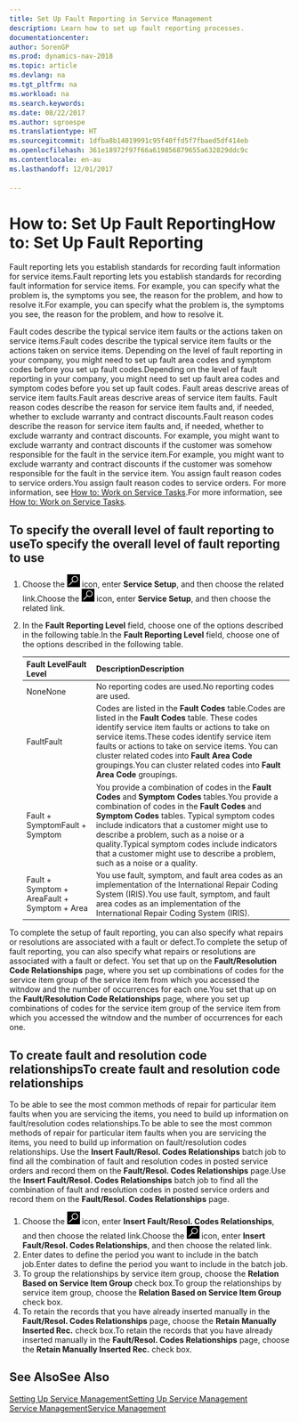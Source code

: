 ```yaml
---
title: Set Up Fault Reporting in Service Management
description: Learn how to set up fault reporting processes.
documentationcenter: 
author: SorenGP
ms.prod: dynamics-nav-2018
ms.topic: article
ms.devlang: na
ms.tgt_pltfrm: na
ms.workload: na
ms.search.keywords: 
ms.date: 08/22/2017
ms.author: sgroespe
ms.translationtype: HT
ms.sourcegitcommit: 1dfba8b14019991c95f40ffd5f7fbaed5df414eb
ms.openlocfilehash: 361e18972f97f66a619856879655a632829ddc9c
ms.contentlocale: en-au
ms.lasthandoff: 12/01/2017

---
```


# <a name="how-to-set-up-fault-reporting"></a><span data-ttu-id="14cc4-103">How to: Set Up Fault Reporting</span><span class="sxs-lookup"><span data-stu-id="14cc4-103">How to: Set Up Fault Reporting</span></span>
<span data-ttu-id="14cc4-104">Fault reporting lets you establish standards for recording fault information for service items.</span><span class="sxs-lookup"><span data-stu-id="14cc4-104">Fault reporting lets you establish standards for recording fault information for service items.</span></span> <span data-ttu-id="14cc4-105">For example, you can specify what the problem is, the symptoms you see, the reason for the problem, and how to resolve it.</span><span class="sxs-lookup"><span data-stu-id="14cc4-105">For example, you can specify what the problem is, the symptoms you see, the reason for the problem, and how to resolve it.</span></span>  

<span data-ttu-id="14cc4-106">Fault codes describe the typical service item faults or the actions taken on service items.</span><span class="sxs-lookup"><span data-stu-id="14cc4-106">Fault codes describe the typical service item faults or the actions taken on service items.</span></span> <span data-ttu-id="14cc4-107">Depending on the level of fault reporting in your company, you might need to set up fault area codes and symptom codes before you set up fault codes.</span><span class="sxs-lookup"><span data-stu-id="14cc4-107">Depending on the level of fault reporting in your company, you might need to set up fault area codes and symptom codes before you set up fault codes.</span></span> <span data-ttu-id="14cc4-108">Fault areas descrive areas of service item faults.</span><span class="sxs-lookup"><span data-stu-id="14cc4-108">Fault areas descrive areas of service item faults.</span></span> <span data-ttu-id="14cc4-109">Fault reason codes describe the reason for service item faults and, if needed, whether to exclude warranty and contract discounts.</span><span class="sxs-lookup"><span data-stu-id="14cc4-109">Fault reason codes describe the reason for service item faults and, if needed, whether to exclude warranty and contract discounts.</span></span> <span data-ttu-id="14cc4-110">For example, you might want to exclude warranty and contract discounts if the customer was somehow responsible for the fault in the service item.</span><span class="sxs-lookup"><span data-stu-id="14cc4-110">For example, you might want to exclude warranty and contract discounts if the customer was somehow responsible for the fault in the service item.</span></span> <span data-ttu-id="14cc4-111">You assign fault reason codes to service orders.</span><span class="sxs-lookup"><span data-stu-id="14cc4-111">You assign fault reason codes to service orders.</span></span> <span data-ttu-id="14cc4-112">For more information, see [How to: Work on Service Tasks](service-how-to-work-on-service-tasks.md).</span><span class="sxs-lookup"><span data-stu-id="14cc4-112">For more information, see [How to: Work on Service Tasks](service-how-to-work-on-service-tasks.md).</span></span>  

## <a name="to-specify-the-overall-level-of-fault-reporting-to-use"></a><span data-ttu-id="14cc4-113">To specify the overall level of fault reporting to use</span><span class="sxs-lookup"><span data-stu-id="14cc4-113">To specify the overall level of fault reporting to use</span></span>
1. <span data-ttu-id="14cc4-114">Choose the ![Search for Page or Report](media/ui-search/search_small.png "Search for Page or Report icon") icon, enter **Service Setup**, and then choose the related link.</span><span class="sxs-lookup"><span data-stu-id="14cc4-114">Choose the ![Search for Page or Report](media/ui-search/search_small.png "Search for Page or Report icon") icon, enter **Service Setup**, and then choose the related link.</span></span> 
2. <span data-ttu-id="14cc4-115">In the **Fault Reporting Level** field, choose one of the options described in the following table.</span><span class="sxs-lookup"><span data-stu-id="14cc4-115">In the **Fault Reporting Level** field, choose one of the options described in the following table.</span></span>  
  
    |<span data-ttu-id="14cc4-116">**Fault Level**</span><span class="sxs-lookup"><span data-stu-id="14cc4-116">**Fault Level**</span></span>|<span data-ttu-id="14cc4-117">**Description**</span><span class="sxs-lookup"><span data-stu-id="14cc4-117">**Description**</span></span>|  
    |------------|-------------|  
    |<span data-ttu-id="14cc4-118">None</span><span class="sxs-lookup"><span data-stu-id="14cc4-118">None</span></span> | <span data-ttu-id="14cc4-119">No reporting codes are used.</span><span class="sxs-lookup"><span data-stu-id="14cc4-119">No reporting codes are used.</span></span>|  
    |<span data-ttu-id="14cc4-120">Fault</span><span class="sxs-lookup"><span data-stu-id="14cc4-120">Fault</span></span> | <span data-ttu-id="14cc4-121">Codes are listed in the **Fault Codes** table.</span><span class="sxs-lookup"><span data-stu-id="14cc4-121">Codes are listed in the **Fault Codes** table.</span></span> <span data-ttu-id="14cc4-122">These codes identify service item faults or actions to take on service items.</span><span class="sxs-lookup"><span data-stu-id="14cc4-122">These codes identify service item faults or actions to take on service items.</span></span> <span data-ttu-id="14cc4-123">You can cluster related codes into **Fault Area Code** groupings.</span><span class="sxs-lookup"><span data-stu-id="14cc4-123">You can cluster related codes into **Fault Area Code** groupings.</span></span>|  
    |<span data-ttu-id="14cc4-124">Fault + Symptom</span><span class="sxs-lookup"><span data-stu-id="14cc4-124">Fault + Symptom</span></span> | <span data-ttu-id="14cc4-125">You provide a combination of codes in the **Fault Codes** and **Symptom Codes** tables.</span><span class="sxs-lookup"><span data-stu-id="14cc4-125">You provide a combination of codes in the **Fault Codes** and **Symptom Codes** tables.</span></span> <span data-ttu-id="14cc4-126">Typical symptom codes include indicators that a customer might use to describe a problem, such as a noise or a quality.</span><span class="sxs-lookup"><span data-stu-id="14cc4-126">Typical symptom codes include indicators that a customer might use to describe a problem, such as a noise or a quality.</span></span>|  
    |<span data-ttu-id="14cc4-127">Fault + Symptom + Area</span><span class="sxs-lookup"><span data-stu-id="14cc4-127">Fault + Symptom + Area</span></span> | <span data-ttu-id="14cc4-128">You use fault, symptom, and fault area codes as an implementation of the International Repair Coding System (IRIS).</span><span class="sxs-lookup"><span data-stu-id="14cc4-128">You use fault, symptom, and fault area codes as an implementation of the International Repair Coding System (IRIS).</span></span>|  
  
<span data-ttu-id="14cc4-129">To complete the setup of fault reporting, you can also specify what repairs or resolutions are associated with a fault or defect.</span><span class="sxs-lookup"><span data-stu-id="14cc4-129">To complete the setup of fault reporting, you can also specify what repairs or resolutions are associated with a fault or defect.</span></span> <span data-ttu-id="14cc4-130">You set that up on the **Fault/Resolution Code Relationships** page, where you set up combinations of codes for the service item group of the service item from which you accessed the witndow and the number of occurrences for each one.</span><span class="sxs-lookup"><span data-stu-id="14cc4-130">You set that up on the **Fault/Resolution Code Relationships** page, where you set up combinations of codes for the service item group of the service item from which you accessed the witndow and the number of occurrences for each one.</span></span>

## <a name="to-create-fault-and-resolution-code-relationships"></a><span data-ttu-id="14cc4-131">To create fault and resolution code relationships</span><span class="sxs-lookup"><span data-stu-id="14cc4-131">To create fault and resolution code relationships</span></span>
<!--this needs to go in a working with topic-->
<span data-ttu-id="14cc4-132">To be able to see the most common methods of repair for particular item faults when you are servicing the items, you need to build up information on fault/resolution codes relationships.</span><span class="sxs-lookup"><span data-stu-id="14cc4-132">To be able to see the most common methods of repair for particular item faults when you are servicing the items, you need to build up information on fault/resolution codes relationships.</span></span> <span data-ttu-id="14cc4-133">Use the **Insert Fault/Resol. Codes Relationships** batch job to find all the combination of fault and resolution codes in posted service orders and record them on the **Fault/Resol. Codes Relationships** page.</span><span class="sxs-lookup"><span data-stu-id="14cc4-133">Use the **Insert Fault/Resol. Codes Relationships** batch job to find all the combination of fault and resolution codes in posted service orders and record them on the **Fault/Resol. Codes Relationships** page.</span></span> 
  
1. <span data-ttu-id="14cc4-134">Choose the ![Search for Page or Report](media/ui-search/search_small.png "Search for Page or Report icon") icon, enter **Insert Fault/Resol. Codes Relationships**, and then choose the related link.</span><span class="sxs-lookup"><span data-stu-id="14cc4-134">Choose the ![Search for Page or Report](media/ui-search/search_small.png "Search for Page or Report icon") icon, enter **Insert Fault/Resol. Codes Relationships**, and then choose the related link.</span></span>  
2. <span data-ttu-id="14cc4-135">Enter dates to define the period you want to include in the batch job.</span><span class="sxs-lookup"><span data-stu-id="14cc4-135">Enter dates to define the period you want to include in the batch job.</span></span>  
3. <span data-ttu-id="14cc4-136">To group the relationships by service item group, choose the **Relation Based on Service Item Group** check box.</span><span class="sxs-lookup"><span data-stu-id="14cc4-136">To group the relationships by service item group, choose the **Relation Based on Service Item Group** check box.</span></span>  
4. <span data-ttu-id="14cc4-137">To retain the records that you have already inserted manually in the **Fault/Resol. Codes Relationships** page, choose the **Retain Manually Inserted Rec.** check box.</span><span class="sxs-lookup"><span data-stu-id="14cc4-137">To retain the records that you have already inserted manually in the **Fault/Resol. Codes Relationships** page, choose the **Retain Manually Inserted Rec.** check box.</span></span>  

## <a name="see-also"></a><span data-ttu-id="14cc4-138">See Also</span><span class="sxs-lookup"><span data-stu-id="14cc4-138">See Also</span></span>
[<span data-ttu-id="14cc4-139">Setting Up Service Management</span><span class="sxs-lookup"><span data-stu-id="14cc4-139">Setting Up Service Management</span></span>](service-setup-service.md)  
[<span data-ttu-id="14cc4-140">Service Management</span><span class="sxs-lookup"><span data-stu-id="14cc4-140">Service Management</span></span>](service-service.md)  

